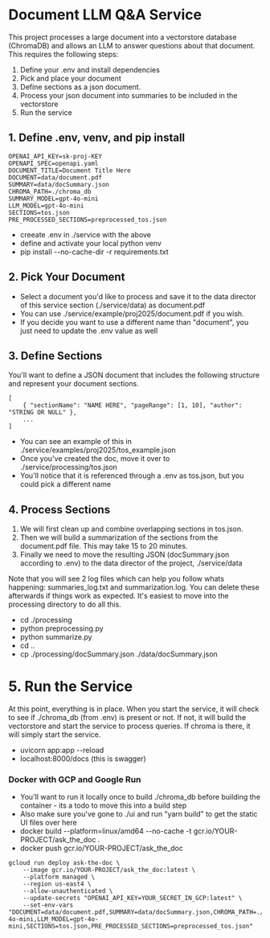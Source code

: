 # Document LLM Q&A Service

This project processes a large document into a vectorstore database (ChromaDB) and allows an LLM to answer questions about that document. This requires the following steps:

1. Define your .env and install dependencies
2. Pick and place your document
3. Define sections as a json document.
4. Process your json document into summaries to be included in the vectorstore
5. Run the service

## 1. Define .env, venv, and pip install

```
OPENAI_API_KEY=sk-proj-KEY
OPENAPI_SPEC=openapi.yaml
DOCUMENT_TITLE=Document Title Here
DOCUMENT=data/document.pdf
SUMMARY=data/docSummary.json
CHROMA_PATH=./chroma_db
SUMMARY_MODEL=gpt-4o-mini
LLM_MODEL=gpt-4o-mini
SECTIONS=tos.json
PRE_PROCESSED_SECTIONS=preprocessed_tos.json
```
* creeate .env in ./service with the above
* define and activate your local python venv
* pip install --no-cache-dir -r requirements.txt

## 2. Pick Your Document

* Select a document you'd like to process and save it to the data director of this service section (./service/data) as document.pdf
* You can use ./service/example/proj2025/document.pdf if you wish.
* If you decide you want to use a different name than "document", you just need to update the .env value as well

## 3. Define Sections

You'll want to define a JSON document that includes the following structure and represent your document sections.
```
[
    { "sectionName": "NAME HERE", "pageRange": [1, 10], "author": "STRING OR NULL" },
    ...
]
```
* You can see an example of this in ./service/examples/proj2025/tos_example.json
* Once you've created the doc, move it over to ./service/processing/tos.json
* You'll notice that it is referenced through a .env as tos.json, but you could pick a different name

## 4. Process Sections

1. We will first clean up and combine overlapping sections in tos.json.
2. Then we will build a summarization of the sections from the document.pdf file. This may take 15 to 20 minutes.
3. Finally we need to move the resulting JSON (docSummary.json according to .env) to the data director of the project, ./service/data

Note that you will see 2 log files which can help you follow whats happening: summaries_log.txt and summarization.log. You can delete these afterwards if things work as expected. It's easiest to move into the processing directory to do all this.

* cd ./processing
* python preprocessing.py
* python summarize.py
* cd ..
* cp ./processing/docSummary.json ./data/docSummary.json

# 5. Run the Service

At this point, everything is in place. When you start the service, it will check to see if ./chroma_db (from .env) is present or not. If not, it will build the vectorstore and start the service to process queries. If chroma is there, it will simply start the service.

* uvicorn app:app --reload
* localhost:8000/docs (this is swagger)

### Docker with GCP and Google Run

* You'll want to run it locally once to build ./chroma_db before building the container - its a todo to move this into a build step
* Also make sure you've gone to ./ui and run "yarn build" to get the static UI files over here
* docker build --platform=linux/amd64 --no-cache -t gcr.io/YOUR-PROJECT/ask_the_doc .
* docker push gcr.io/YOUR-PROJECT/ask_the_doc

```
gcloud run deploy ask-the-doc \
    --image gcr.io/YOUR-PROJECT/ask_the_doc:latest \
    --platform managed \
    --region us-east4 \
    --allow-unauthenticated \
    --update-secrets "OPENAI_API_KEY=YOUR_SECRET_IN_GCP:latest" \
    --set-env-vars "DOCUMENT=data/document.pdf,SUMMARY=data/docSummary.json,CHROMA_PATH=./chroma_db,SUMMARY_MODEL=gpt-4o-mini,LLM_MODEL=gpt-4o-mini,SECTIONS=tos.json,PRE_PROCESSED_SECTIONS=preprocessed_tos.json"
```